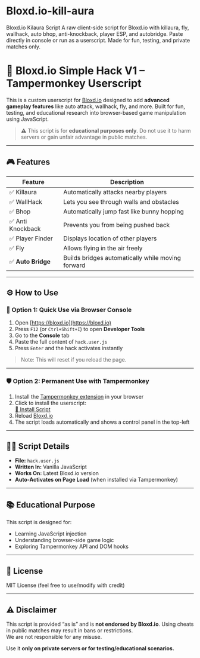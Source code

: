 # Bloxd.io-kill-aura
Bloxd.io Kilaura Script A raw client-side script for Bloxd.io with killaura, fly, wallhack, auto bhop, anti-knockback, player ESP, and autobridge. Paste directly in console or run as a userscript. Made for fun, testing, and private matches only.

# 🧠 Bloxd.io Simple Hack V1 – Tampermonkey Userscript

This is a custom userscript for [Bloxd.io](https://bloxd.io) designed to add **advanced gameplay features** like auto attack, wallhack, fly, and more. Built for fun, testing, and educational research into browser-based game manipulation using JavaScript.

> ⚠️ This script is for **educational purposes only**. Do not use it to harm servers or gain unfair advantage in public matches.

---

## 🎮 Features

| Feature         | Description                                              |
|------------------|----------------------------------------------------------|
| ✅ Killaura       | Automatically attacks nearby players                    |
| ✅ WallHack       | Lets you see through walls and obstacles                |
| ✅ Bhop           | Automatically jump fast like bunny hopping              |
| ✅ Anti Knockback | Prevents you from being pushed back                     |
| ✅ Player Finder  | Displays location of other players                      |
| ✅ Fly            | Allows flying in the air freely                         |
| ✅ **Auto Bridge**| Builds bridges automatically while moving forward       |

---

## ⚙️ How to Use

### 🧪 Option 1: Quick Use via Browser Console

1. Open [https://bloxd.io](https://bloxd.io)  
2. Press `F12` (or `Ctrl+Shift+I`) to open **Developer Tools**  
3. Go to the **Console** tab  
4. Paste the full content of `hack.user.js`  
5. Press `Enter` and the hack activates instantly

> Note: This will reset if you reload the page.

---

### 🛡️ Option 2: Permanent Use with Tampermonkey

1. Install the [Tampermonkey extension](https://www.tampermonkey.net/) in your browser  
2. Click to install the userscript:  
   [🔗 Install Script](https://gitea.com/freebloxdcheats/SimpleBloxdHack/raw/branch/main/hack.user.js)  
3. Reload [Bloxd.io](https://bloxd.io)  
4. The script loads automatically and shows a control panel in the top-left

---

## 🧑‍💻 Script Details

- **File:** `hack.user.js`  
- **Written In:** Vanilla JavaScript  
- **Works On:** Latest Bloxd.io version  
- **Auto-Activates on Page Load** (when installed via Tampermonkey)

---

## 📚 Educational Purpose

This script is designed for:
- Learning JavaScript injection
- Understanding browser-side game logic
- Exploring Tampermonkey API and DOM hooks

---

## 📄 License

MIT License (feel free to use/modify with credit)

---

## ⚠️ Disclaimer

This script is provided “as is” and is **not endorsed by Bloxd.io**. Using cheats in public matches may result in bans or restrictions.  
We are not responsible for any misuse.

Use it **only on private servers or for testing/educational scenarios.**
